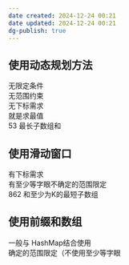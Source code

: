 ```yaml
---
date created: 2024-12-24 00:21
date updated: 2024-12-24 00:21
dg-publish: true
---
```


## 使用动态规划方法

无限定条件<br />无范围约束<br />无下标需求<br />就是求最值<br />53 最长子数组和

## 使用滑动窗口

有下标需求<br />有至少等字眼不确定的范围限定<br />862 和至少为K的最短子数组

## 使用前缀和数组

一般与 HashMap结合使用<br />确定的范围限定（不使用至少等字眼
